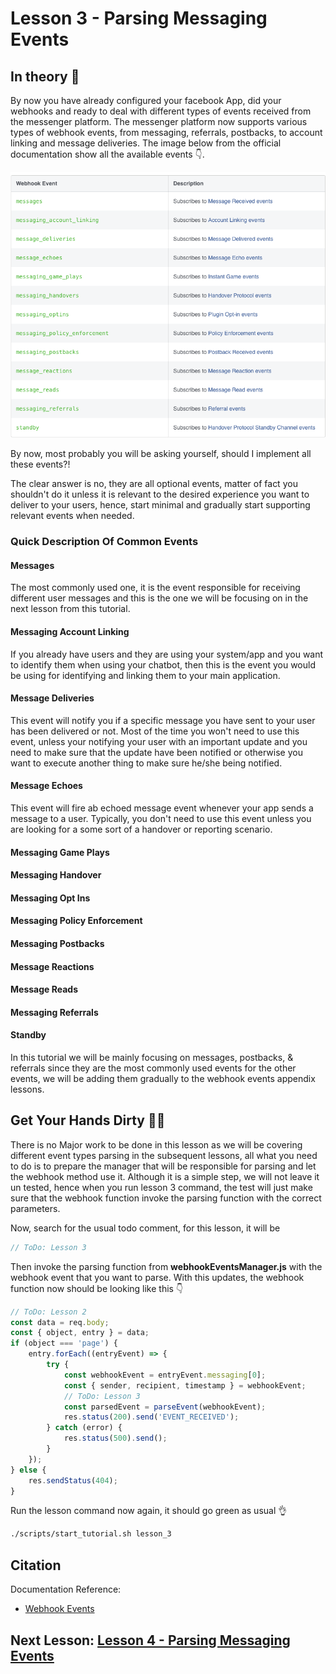 # Lesson 3 - Parsing Messaging Events

## In theory 📖

By now you have already configured your facebook App, did your webhooks and ready to deal with different types of events received from the messenger platform. The messenger platform now supports various types of webhook events, from messaging, referrals, postbacks, to account linking and message deliveries. The image below from the official documentation show all the available events 👇.

![image](images/lesson_3_im1.png)

By now, most probably you will be asking yourself, should I implement all these events?!

The clear answer is no, they are all optional events, matter of fact you shouldn't do it unless it is relevant to the desired experience you want to deliver to your users, hence, start minimal and gradually start supporting relevant events when needed.

### Quick Description Of Common Events

#### Messages

The most commonly used one, it is the event responsible for receiving different user messages and this is the one we will be focusing on in the next lesson from this tutorial.

#### Messaging Account Linking

If you already have users and they are using your system/app and you want to identify them when using your chatbot, then this is the event you would be using for identifying and linking them to your main application.

#### Message Deliveries

This event will notify you if a specific message you have sent to your user has been delivered or not. Most of the time you won't need to use this event, unless your notifying your user with an important update and you need to make sure that the update have been notified or otherwise you want to execute another thing to make sure he/she being notified.

#### Message Echoes

This event will fire ab echoed message event whenever your app sends a message to a user. Typically, you don't need to use this event unless you are looking for a some sort of a handover or reporting scenario.

#### Messaging Game Plays

#### Messaging Handover

#### Messaging Opt Ins

#### Messaging Policy Enforcement

#### Messaging Postbacks

#### Message Reactions

#### Message Reads

#### Messaging Referrals

#### Standby

In this tutorial we will be mainly focusing on messages, postbacks, & referrals since they are the most commonly used events for the other events, we will be adding them gradually to the webhook events appendix lessons.

## Get Your Hands Dirty 👩‍💻

There is no Major work to be done in this lesson as we will be covering different event types parsing in the subsequent lessons, all what you need to do is to prepare the manager that will be responsible for parsing and let the webhook method use it. Although it is a simple step, we will not leave it un tested, hence when you run lesson 3 command, the test will just make sure that the webhook function invoke the parsing function with the correct parameters.

Now, search for the usual todo comment, for this lesson, it will be

```javascript
// ToDo: Lesson 3
```

Then invoke the parsing function from **webhookEventsManager.js** with the webhook event that you want to parse. With this updates, the webhook function now should be looking like this 👇

```javascript
// ToDo: Lesson 2
const data = req.body;
const { object, entry } = data;
if (object === 'page') {
    entry.forEach((entryEvent) => {
        try {
            const webhookEvent = entryEvent.messaging[0];
            const { sender, recipient, timestamp } = webhookEvent;
            // ToDo: Lesson 3
            const parsedEvent = parseEvent(webhookEvent);
            res.status(200).send('EVENT_RECEIVED');
        } catch (error) {
            res.status(500).send();
        }
    });
} else {
    res.sendStatus(404);
}
```

Run the lesson command now again, it should go green as usual 👌

```sh
./scripts/start_tutorial.sh lesson_3
```

## Citation

Documentation Reference:

-   [Webhook Events](https://developers.facebook.com/docs/messenger-platform/webhook#events)

## Next Lesson: [Lesson 4 - Parsing Messaging Events]()
